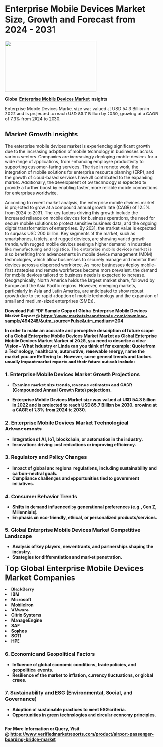 <H1>Enterprise Mobile Devices Market Size, Growth and Forecast from 2024 - 2031</H1><img class="aligncenter size-medium wp-image-584254" src="https://thirdeyenews.in/wp-content/uploads/2024/09/Global-Market-Research-300x168.jpeg" alt="" width="300" height="168" /><p><strong>Global&nbsp;<a href="https://www.marketsizeandtrends.com/download-sample/494248/&amp;utm_source=Pulse&amp;utm_medium=204">Enterprise Mobile Devices Market</a> Insights</strong></p><p>Enterprise Mobile Devices Market size was valued at USD 54.3 Billion in 2022 and is projected to reach USD 85.7 Billion by 2030, growing at a CAGR of 7.3% from 2024 to 2030.</p><p><h2>Market Growth Insights</h2> <p>The enterprise mobile devices market is experiencing significant growth due to the increasing adoption of mobile technology in businesses across various sectors. Companies are increasingly deploying mobile devices for a wide range of applications, from enhancing employee productivity to supporting customer-facing services. The rise in remote work, the integration of mobile solutions for enterprise resource planning (ERP), and the growth of cloud-based services have all contributed to the expanding market. Additionally, the development of 5G technology is expected to provide a further boost by enabling faster, more reliable mobile connections for enterprises worldwide.</p> <p><strong></strong></p> <p>According to recent market analysis, the enterprise mobile devices market is projected to grow at a compound annual growth rate (CAGR) of 12.5% from 2024 to 2031. The key factors driving this growth include the increased reliance on mobile devices for business operations, the need for secure mobile solutions to protect sensitive business data, and the ongoing digital transformation of enterprises. By 2031, the market value is expected to surpass USD 200 billion. Key segments of the market, such as smartphones, tablets, and rugged devices, are showing varied growth trends, with rugged mobile devices seeing a higher demand in industries like manufacturing and logistics. The enterprise mobile devices market is also benefiting from advancements in mobile device management (MDM) technologies, which allow businesses to securely manage and monitor their devices across a dispersed workforce. As more businesses deploy mobile-first strategies and remote workforces become more prevalent, the demand for mobile devices tailored to business needs is expected to increase. Geographically, North America holds the largest market share, followed by Europe and the Asia Pacific regions. However, emerging markets, particularly in Asia and Latin America, are anticipated to show robust growth due to the rapid adoption of mobile technology and the expansion of small and medium-sized enterprises (SMEs). <p><strong></p><p><span class=""><strong>Download Full PDF Sample Copy of Global Enterprise Mobile Devices Market Report</strong> @ <a href="https://www.marketsizeandtrends.com/download-sample/494248/&amp;utm_source=Pulse&amp;utm_medium=204" target="_blank">https://www.marketsizeandtrends.com/download-sample/494248/&amp;utm_source=Pulse&amp;utm_medium=204</a></span></p><p>In order to make an accurate and perceptive description of future scope of a Global&nbsp;Enterprise Mobile Devices Market Market as Global&nbsp;Enterprise Mobile Devices Market Market of 2025, you need to describe a clear Vision &ndash; What Industry or Linda can you think of for example: Quote from a Technology, healthcare, automotive, renewable energy, name the market you are Reffering to. However, some general trends and factors usually impact market reports and their future outlook include:</p><h3>1.&nbsp;<strong>Enterprise Mobile Devices Market Growth Projections</strong></h3><ul><li>Examine market size trends, revenue estimates and CAGR (Compounded Annual Growth Rate) projections.</li><li><p>Enterprise Mobile Devices Market size was valued at USD 54.3 Billion in 2022 and is projected to reach USD 85.7 Billion by 2030, growing at a CAGR of 7.3% from 2024 to 2030.</p></li></ul><h3>2.&nbsp;<strong>Enterprise Mobile Devices Market Technological Advancements</strong></h3><ul><li>Integration of AI, IoT, blockchain, or automation in the industry.</li><li>Innovations driving cost reductions or improving efficiency.</li></ul><h3>3.&nbsp;<strong>Regulatory and Policy Changes</strong></h3><ul><li>Impact of global and regional regulations, including sustainability and carbon-neutral goals.</li><li>Compliance challenges and opportunities tied to government initiatives.</li></ul><h3>4.&nbsp;<strong>Consumer Behavior Trends</strong></h3><ul><li>Shifts in demand influenced by generational preferences (e.g., Gen Z, Millennials).</li><li>Emphasis on eco-friendly, ethical, or personalized products/services.</li></ul><h3>5.&nbsp;<strong>Global Enterprise Mobile Devices Market Competitive Landscape</strong></h3><ul><li>Analysis of key players, new entrants, and partnerships shaping the industry.</li><li>Strategies for differentiation and market penetration.</li></ul><p data-pm-slice="1 1 []"><span style="color: inherit; font-family: inherit; font-size: 25px;">Top Global Enterprise Mobile Devices Market Companies</span></p><div class="" data-test-id=""><p><li>BlackBerry</li><li> IBM</li><li> Microsoft</li><li> MobileIron</li><li> VMware</li><li> Citrix Systems</li><li> ManageEngine</li><li> SAP</li><li> Sophos</li><li> SOTI</li><li> HPE</li></p></div><h3>6.&nbsp;<strong>Economic and Geopolitical Factors</strong></h3><ul><li>Influence of global economic conditions, trade policies, and geopolitical events.</li><li>Resilience of the market to inflation, currency fluctuations, or global crises.</li></ul><h3>7.&nbsp;<strong>Sustainability and ESG (Environmental, Social, and Governance)</strong></h3><ul><li>Adoption of sustainable practices to meet ESG criteria.</li><li>Opportunities in green technologies and circular economy principles.</li></ul><h2><strong style="font-size: 14px;">For More Information or Query, Visit @&nbsp;</strong><a style="background-color: #ffffff; font-size: 14px;" href="https://www.marketsizeandtrends.com/report/enterprise-mobile-devices-market/" target="_blank">https://www.verifiedmarketreports.com/product/airport-passenger-boarding-bridge-market</a></h2>
